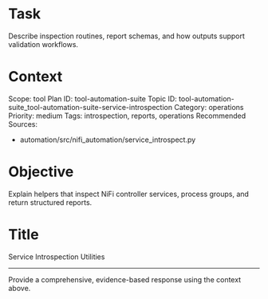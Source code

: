 # Task
Describe inspection routines, report schemas, and how outputs support validation workflows.

# Context
Scope: tool
Plan ID: tool-automation-suite
Topic ID: tool-automation-suite_tool-automation-suite-service-introspection
Category: operations
Priority: medium
Tags: introspection, reports, operations
Recommended Sources:
- automation/src/nifi_automation/service_introspect.py

# Objective
Explain helpers that inspect NiFi controller services, process groups, and return structured reports.

# Title
Service Introspection Utilities

---

Provide a comprehensive, evidence-based response using the context above.
